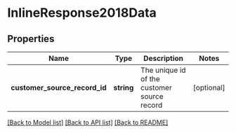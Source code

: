 # InlineResponse2018Data

## Properties
Name | Type | Description | Notes
------------ | ------------- | ------------- | -------------
**customer_source_record_id** | **string** | The unique id of the customer source record | [optional] 

[[Back to Model list]](../../README.md#documentation-for-models) [[Back to API list]](../../README.md#documentation-for-api-endpoints) [[Back to README]](../../README.md)

